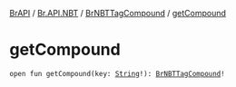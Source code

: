 [BrAPI](../../index.md) / [Br.API.NBT](../index.md) / [BrNBTTagCompound](index.md) / [getCompound](./get-compound.md)

# getCompound

`open fun getCompound(key: `[`String`](https://kotlinlang.org/api/latest/jvm/stdlib/kotlin/-string/index.html)`!): `[`BrNBTTagCompound`](index.md)`!`